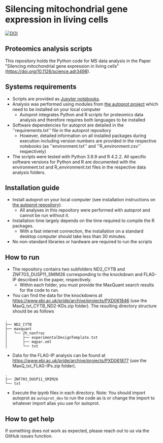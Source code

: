 # Silencing mitochondrial gene expression in living cells
[![DOI](https://zenodo.org/badge/968668902.svg)](https://doi.org/10.5281/zenodo.15241939)


## Proteomics analysis scripts

This repository holds the Python code for MS data analysis in the Paper "Silencing mitochondrial gene expression in living cells" (https://doi.org/10.1126/science.adr3498).


## Systems requirements
- Scripts are provided as [Jupyter notebooks](https://jupyter.org/).
- Analysis was performed using modules from [the autoprot project](https://github.com/ag-warscheid/autoprot) which need to be installed on your local computer
  - Autoprot integrates Python and R scripts for proteomics data analysis and therefore requires both languages to be installed
- Software dependencies for autoprot are detailed in the ''requirements.txt'' file in the autoprot repository
  - However, detailed information on all installed packages during execution including version numbers are provided in the respective notebooks (as ''environment.txt'' and ''R_environment.csv'' respectively)
- The scripts were tested with Python 3.9.9 and R 4.2.2. All specific software versions for Python and R are documented with the environment.txt and R_environment.txt files in the respective data analysis folders.


## Installation guide
- Install autoprot on your local computer (see installation instructions on [the autoprot repository](https://github.com/ag-warscheid/autoprot)).
  - All analyses in this repository were performed with autoprot and cannot be run without it.
- Installation time largely depends on the time required to compile the R packages.
  - With a fast internet connection, the installation on a standard desktop computer should take less than 30 minutes.
- No non-standard libraries or hardware are required to run the scripts

## How to run

- The repository contains two subfolders ND2_CYTB and ZNF703_DUSP11_SMIM26 corresponding to the knockdown and FLAG-IP described in the paper, respectively.
  - Within each folder, you must provide the MaxQuant search results for the code to run.
- You can find the data for the knockdowns at https://www.ebi.ac.uk/pride/archive/projects/PXD061846 (use the MaxQ_txt_CYTB_ND2-KDs.zip folder). The resulting directory structure should be as follows
  
```
.
├── ND2_CYTB
├── maxquant
│   └── 2h_nonfrac
│       ├── experimentalDesignTemplate.txt
│       ├── mqpar.xml
│       └── txt
```

- Data for the FLAG-IP analysis can be found at https://www.ebi.ac.uk/pride/archive/projects/PXD061877 (use the MaxQ_txt_FLAG-IPs.zip folder).

```
.
├── ZNF703_DUSP11_SMIM26
└── txt
```

- Execute the ipynb files in each directory. Note: You should import autoprot as `autoprot_dev` to run the code as is or change the import to whatever import alias you use for autoprot.

## How to get help
If something does not work as expected, please reach out to us via the GitHub issues function.
